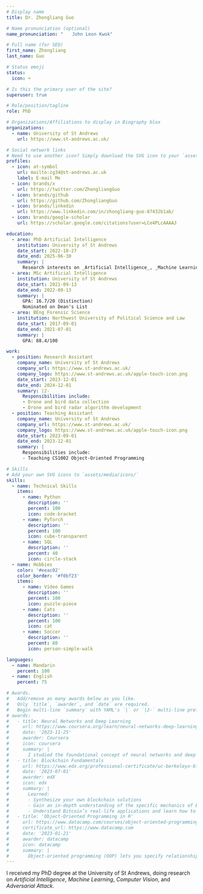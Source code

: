 ```yaml
---
# Display name
title: Dr. Zhongliang Guo

# Name pronunciation (optional)
name_pronunciation: "　　John Leon Kwok"

# Full name (for SEO)
first_name: Zhongliang
last_name: Guo

# Status emoji
status:
  icon: ⌨️

# Is this the primary user of the site?
superuser: true

# Role/position/tagline
role: PhD

# Organizations/Affiliations to display in Biography blox
organizations:
  - name: University of St Andrews
    url: https://www.st-andrews.ac.uk/

# Social network links
# Need to use another icon? Simply download the SVG icon to your `assets/media/icons/` folder.
profiles:
  - icon: at-symbol
    url: mailto:zg34@st-andrews.ac.uk
    label: E-mail Me
  - icon: brands/x
    url: https://twitter.com/ZhongliangGuo
  - icon: brands/github
    url: https://github.com/ZhongliangGuo
  - icon: brands/linkedin
    url: https://www.linkedin.com/in/zhongliang-guo-87432b1ab/
  - icon: brands/google-scholar
    url: https://scholar.google.com/citations?user=LCe4PLcAAAAJ

education:
  - area: PhD Artificial Intelligence
    institution: University of St Andrews
    date_start: 2022-10-27
    date_end: 2025-06-30
    summary: |
      Research interests on _Artificial Intelligence_, _Machine Learning_, _Computer Vision_, and _Adversarial Attack_. Supervised by [Dr Ognjen Arandjelović](https://scholar.google.com/citations?user=D7bpRJ8AAAAJ) and [Dr Lei Fang](https://sites.google.com/view/leifangresearch/home).
  - area: MSc Artificial Intelligence
    institution: University of St Andrews
    date_start: 2021-09-13
    date_end: 2022-09-13
    summary: |
      GPA: 16.7/20 (Distinction)
      Nominated on Dean's List
  - area: BEng Forensic Science
    institution: Northwest University of Political Science and Law
    date_start: 2017-09-01
    date_end: 2021-07-01
    summary: |
      GPA: 88.4/100

work:
  - position: Research Assistant
    company_name: University of St Andrews
    company_url: https://www.st-andrews.ac.uk/
    company_logo: https://www.st-andrews.ac.uk/apple-touch-icon.png
    date_start: 2023-12-01
    date_end: 2024-12-01
    summary: |2-
      Responsibilities include:
      - Drone and bird data collection
      - Drone and bird radar algorithm development
  - position: Teaching Assistant
    company_name: University of St Andrews
    company_url: https://www.st-andrews.ac.uk/
    company_logo: https://www.st-andrews.ac.uk/apple-touch-icon.png
    date_start: 2023-09-01
    date_end: 2023-12-01
    summary: |
      Responsibilities include:
      - Teaching CS1002 Object-Oriented Programming

# Skills
# Add your own SVG icons to `assets/media/icons/`
skills:
  - name: Technical Skills
    items:
      - name: Python
        description: ''
        percent: 100
        icon: code-bracket
      - name: PyTorch
        description: ''
        percent: 100
        icon: cube-transparent
      - name: SQL
        description: ''
        percent: 40
        icon: circle-stack
  - name: Hobbies
    color: '#eeac02'
    color_border: '#f0bf23'
    items:
      - name: Video Games
        description: ''
        percent: 100
        icon: puzzle-piece
      - name: Cats
        description: ''
        percent: 100
        icon: cat
      - name: Soccer
        description: ''
        percent: 80
        icon: person-simple-walk

languages:
  - name: Mandarin
    percent: 100
  - name: English
    percent: 75

# Awards.
#   Add/remove as many awards below as you like.
#   Only `title`, `awarder`, and `date` are required.
#   Begin multi-line `summary` with YAML's `|` or `|2-` multi-line prefix and indent 2 spaces below.
# awards:
#   - title: Neural Networks and Deep Learning
#     url: https://www.coursera.org/learn/neural-networks-deep-learning
#     date: '2023-11-25'
#     awarder: Coursera
#     icon: coursera
#     summary: |
#       I studied the foundational concept of neural networks and deep learning. By the end, I was familiar with the significant technological trends driving the rise of deep learning; build, train, and apply fully connected deep neural networks; implement efficient (vectorized) neural networks; identify key parameters in a neural network’s architecture; and apply deep learning to your own applications.
#   - title: Blockchain Fundamentals
#     url: https://www.edx.org/professional-certificate/uc-berkeleyx-blockchain-fundamentals
#     date: '2023-07-01'
#     awarder: edX
#     icon: edx
#     summary: |
#       Learned:
#       - Synthesize your own blockchain solutions
#       - Gain an in-depth understanding of the specific mechanics of Bitcoin
#       - Understand Bitcoin’s real-life applications and learn how to attack and destroy Bitcoin, Ethereum, smart contracts and Dapps, and alternatives to Bitcoin’s Proof-of-Work consensus algorithm
#   - title: 'Object-Oriented Programming in R'
#     url: https://www.datacamp.com/courses/object-oriented-programming-with-s3-and-r6-in-r
#     certificate_url: https://www.datacamp.com
#     date: '2023-01-21'
#     awarder: datacamp
#     icon: datacamp
#     summary: |
#       Object-oriented programming (OOP) lets you specify relationships between functions and the objects that they can act on, helping you manage complexity in your code. This is an intermediate level course, providing an introduction to OOP, using the S3 and R6 systems. S3 is a great day-to-day R programming tool that simplifies some of the functions that you write. R6 is especially useful for industry-specific analyses, working with web APIs, and building GUIs.
---
```


I received my PhD degree at the University of St Andrews, doing research on _Artificial Intelligence_, _Machine Learning_, _Computer Vision_, and _Adversarial Attack_.
